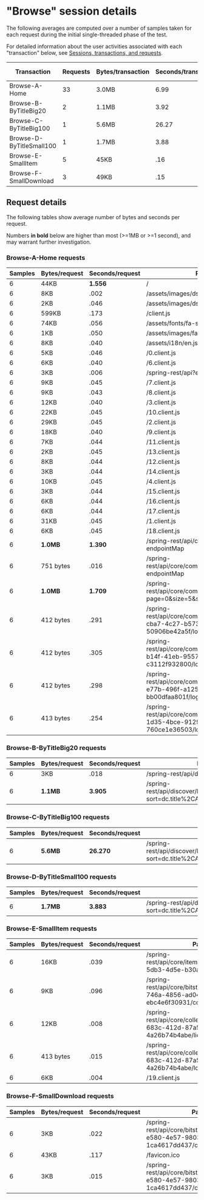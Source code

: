 # "Browse" session details

The following averages are computed over a number of samples taken for each request during
the initial single-threaded phase of the test.

For detailed information about the user activities associated with each "transaction" below,
see [Sessions, transactions, and requests](../../doc/sessions).

Transaction | Requests | Bytes/transaction | Seconds/transaction | Request details
-|-|-|-|-
Browse-A-Home | 33 | 3.0MB | 6.99 | [See below](#browse-a-home-requests)
Browse-B-ByTitleBig20 | 2 | 1.1MB | 3.92 | [See below](#browse-b-bytitlebig20-requests)
Browse-C-ByTitleBig100 | 1 | 5.6MB | 26.27 | [See below](#browse-c-bytitlebig100-requests)
Browse-D-ByTitleSmall100 | 1 | 1.7MB | 3.88 | [See below](#browse-d-bytitlesmall100-requests)
Browse-E-SmallItem | 5 | 45KB | .16 | [See below](#browse-e-smallitem-requests)
Browse-F-SmallDownload | 3 | 49KB | .15 | [See below](#browse-f-smalldownload-requests)

## Request details

The following tables show average number of bytes and seconds per request.

Numbers **in bold** below are higher than most (>=1MB or >=1 second), and may warrant further investigation.


### Browse-A-Home requests

Samples | Bytes/request | Seconds/request | Path
-|-|-|-
6 | 44KB | **1.556** | / |
6 | 8KB | .002 | /assets/images/dspace-logo.png |
6 | 2KB | .046 | /assets/images/dspace-logo.svg |
6 | 599KB | .173 | /client.js |
6 | 74KB | .056 | /assets/fonts/fa-solid-900.woff2 |
6 | 1KB | .050 | /assets/images/favicon.ico |
6 | 8KB | .040 | /assets/i18n/en.json |
6 | 5KB | .046 | /0.client.js |
6 | 6KB | .040 | /6.client.js |
6 | 3KB | .006 | /spring-rest/api?endpointMap |
6 | 9KB | .045 | /7.client.js |
6 | 9KB | .043 | /8.client.js |
6 | 12KB | .040 | /3.client.js |
6 | 22KB | .045 | /10.client.js |
6 | 29KB | .045 | /2.client.js |
6 | 18KB | .040 | /9.client.js |
6 | 7KB | .044 | /11.client.js |
6 | 2KB | .045 | /13.client.js |
6 | 8KB | .044 | /12.client.js |
6 | 3KB | .044 | /14.client.js |
6 | 10KB | .045 | /4.client.js |
6 | 3KB | .044 | /15.client.js |
6 | 6KB | .044 | /16.client.js |
6 | 6KB | .044 | /17.client.js |
6 | 31KB | .045 | /1.client.js |
6 | 6KB | .045 | /18.client.js |
6 | **1.0MB** | **1.390** | /spring-rest/api/core/communities?endpointMap |
6 | 751 bytes | .016 | /spring-rest/api/core/communities/search?endpointMap |
6 | **1.0MB** | **1.709** | /spring-rest/api/core/communities/search/top?page=0&size=5&sort=dc.title%2CASC |
6 | 412 bytes | .291 | /spring-rest/api/core/communities/edb3df48-cba7-4c27-b573-50906be42a5f/logo |
6 | 412 bytes | .305 | /spring-rest/api/core/communities/02f7521c-b14f-41eb-9557-c3112f932800/logo |
6 | 412 bytes | .298 | /spring-rest/api/core/communities/cb26f292-e77b-496f-a125-bb00dfaa801f/logo |
6 | 413 bytes | .254 | /spring-rest/api/core/communities/9bc3115a-1d35-4bce-9129-760ce1e36503/logo |

### Browse-B-ByTitleBig20 requests

Samples | Bytes/request | Seconds/request | Path
-|-|-|-
6 | 3KB | .018 | /spring-rest/api/discover/browses |
6 | **1.1MB** | **3.905** | /spring-rest/api/discover/browses/title/items?sort=dc.title%2CASC&page=0&size=20 |

### Browse-C-ByTitleBig100 requests

Samples | Bytes/request | Seconds/request | Path
-|-|-|-
6 | **5.6MB** | **26.270** | /spring-rest/api/discover/browses/title/items?sort=dc.title%2CASC&page=0&size=100 |

### Browse-D-ByTitleSmall100 requests

Samples | Bytes/request | Seconds/request | Path
-|-|-|-
6 | **1.7MB** | **3.883** | /spring-rest/api/discover/browses/title/items?sort=dc.title%2CASC&page=0&size=100&startsWith=S |

### Browse-E-SmallItem requests

Samples | Bytes/request | Seconds/request | Path
-|-|-|-
6 | 16KB | .039 | /spring-rest/api/core/items/e7986d5a-5db3-4d5e-b30a-d40bfe92af3b |
6 | 9KB | .096 | /spring-rest/api/core/bitstreams/9f07a7f9-746a-4856-ad04-ebc4e6f30931/content |
6 | 12KB | .008 | /spring-rest/api/core/collections/7dca3c38-683c-412d-87a5-4a26b74b4abe/license |
6 | 413 bytes | .015 | /spring-rest/api/core/collections/7dca3c38-683c-412d-87a5-4a26b74b4abe/logo |
6 | 6KB | .004 | /19.client.js |

### Browse-F-SmallDownload requests

Samples | Bytes/request | Seconds/request | Path
-|-|-|-
6 | 3KB | .022 | /spring-rest/api/core/bitstreams/a9970f26-e580-4e57-9803-1ca4617dd437/content |
6 | 43KB | .117 | /favicon.ico |
6 | 3KB | .015 | /spring-rest/api/core/bitstreams/a9970f26-e580-4e57-9803-1ca4617dd437/content |
